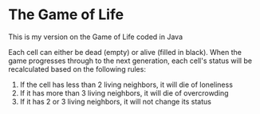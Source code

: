 ﻿# The Game of Life

This is my version on the Game of Life coded in Java

Each cell can either be dead (empty) or alive (filled in black).
When the game progresses through to the next generation, each cell's status will be recalculated based on the following rules:
1. If the cell has less than 2 living neighbors, it will die of loneliness
2. If it has more than 3 living neighbors, it will die of overcrowding
3. If it has 2 or 3 living neighbors, it will not change its status
